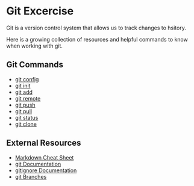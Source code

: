 # Git Excercise

Git is a version control system that allows us to track changes to hsitory.

Here is a growing collection of resources and helpful commands to know when working with git.
## Git Commands
- [git config](./Commands/Config.md)
- [git init](./Commands/Init.md)
- [git add](./Commands/Add.md)
- [git remote](./Commands/Remote.md)
- [git push](./commands/PUSH.md)
- [git pull](./Commands/Pull.md)
- [git status](./Commands/Status.md)
- [git clone](./Commands/clone.md)

## External Resources
- [Markdown Cheat Sheet](https://www.markdownguide.org/cheat-sheet/)
- [git Documentation](https://git-scm.com/docs)
- [gitignore Documentation](https://git-scm.com/docs/gitignore)
- [git Branches](https://git-scm.com/book/en/v2/Git-Branching-Branches-in-a-Nutshell)